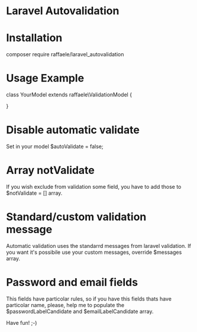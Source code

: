 # Laravel Autovalidation

# Installation

composer require raffaele/laravel_autovalidation

# Usage Example

class YourModel extends raffaele\ValidationModel
{

}

# Disable automatic validate

Set in your model $autoValidate = false;

# Array notValidate

If you wish exclude from validation some field, you have to add those to $notValidate = [] array.

# Standard/custom validation message

Automatic validation uses the standarrd messages from laravel validation. If you want it's possibile use your custom messages, override
$messages array.

# Password and email fields

This fields have particolar rules, so if you have this fields thats have particolar name, please, help me to populate the  
$passwordLabelCandidate and $emailLabelCandidate array.

Have fun! ;-)

